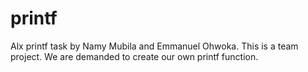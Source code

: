 # printf
Alx printf task by Namy Mubila and Emmanuel Ohwoka.
This is a team project. We are demanded to create our own printf function.

